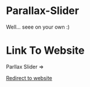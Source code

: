# Parallax-Slider
Well... seee on your own :)

<h1>Link To Website</h1>
Parllax Slider =>

[Redirect to website](http://Kirito-012.github.io/Parllax-Slider/) 
